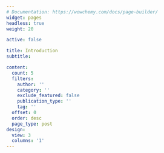 ```yaml
---
# Documentation: https://wowchemy.com/docs/page-builder/
widget: pages
headless: true
weight: 20

active: false

title: Introduction
subtitle:

content:
  count: 5
  filters:
    author: ''
    category: ''
    exclude_featured: false
    publication_type: ''
    tag: ''
  offset: 0
  order: desc
  page_type: post
design:
  view: 3
  columns: '1'
---
```

